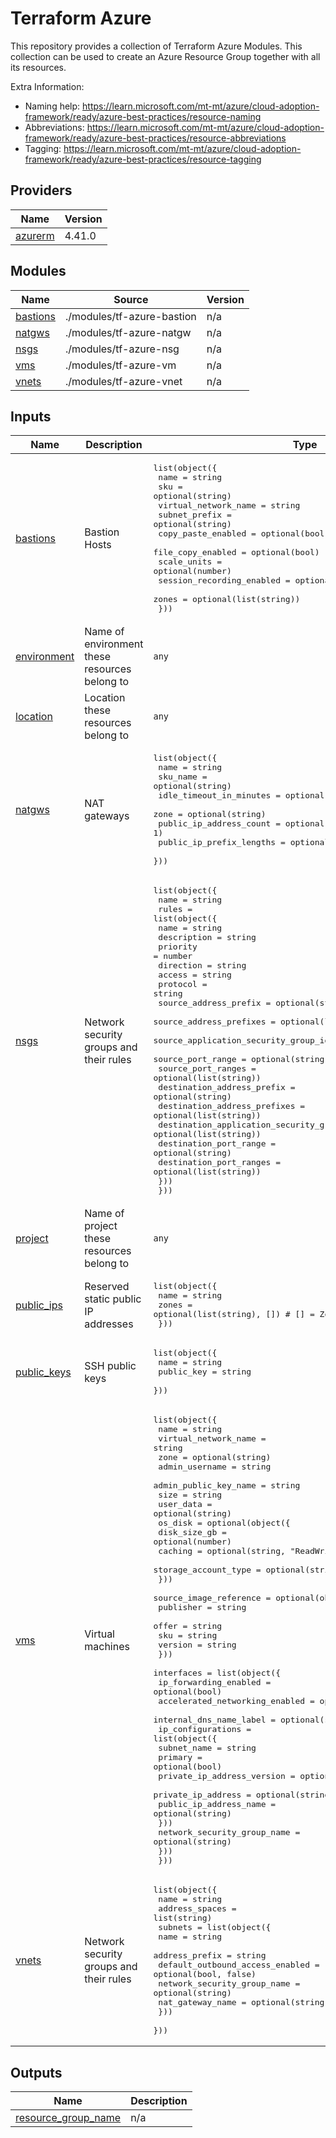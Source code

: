 <!-- BEGIN_TF_DOCS -->
# Terraform Azure

This repository provides a collection of Terraform Azure Modules.
This collection can be used to create an Azure Resource Group together with all its resources.

Extra Information:
  - Naming help: https://learn.microsoft.com/mt-mt/azure/cloud-adoption-framework/ready/azure-best-practices/resource-naming
  - Abbreviations: https://learn.microsoft.com/mt-mt/azure/cloud-adoption-framework/ready/azure-best-practices/resource-abbreviations
  - Tagging: https://learn.microsoft.com/mt-mt/azure/cloud-adoption-framework/ready/azure-best-practices/resource-tagging

## Providers

| Name | Version |
|------|---------|
| <a name="provider_azurerm"></a> [azurerm](#provider\_azurerm) | 4.41.0 |

## Modules

| Name | Source | Version |
|------|--------|---------|
| <a name="module_bastions"></a> [bastions](#module\_bastions) | ./modules/tf-azure-bastion | n/a |
| <a name="module_natgws"></a> [natgws](#module\_natgws) | ./modules/tf-azure-natgw | n/a |
| <a name="module_nsgs"></a> [nsgs](#module\_nsgs) | ./modules/tf-azure-nsg | n/a |
| <a name="module_vms"></a> [vms](#module\_vms) | ./modules/tf-azure-vm | n/a |
| <a name="module_vnets"></a> [vnets](#module\_vnets) | ./modules/tf-azure-vnet | n/a |

## Inputs

| Name | Description | Type | Default | Required |
|------|-------------|------|---------|:--------:|
| <a name="input_bastions"></a> [bastions](#input\_bastions) | Bastion Hosts | <pre>list(object({<br/>    name                      = string<br/>    sku                       = optional(string)<br/>    virtual_network_name      = string<br/>    subnet_prefix             = optional(string)<br/>    copy_paste_enabled        = optional(bool)<br/>    file_copy_enabled         = optional(bool)<br/>    scale_units               = optional(number)<br/>    session_recording_enabled = optional(bool)<br/>    zones                     = optional(list(string))<br/>  }))</pre> | `[]` | no |
| <a name="input_environment"></a> [environment](#input\_environment) | Name of environment these resources belong to | `any` | n/a | yes |
| <a name="input_location"></a> [location](#input\_location) | Location these resources belong to | `any` | n/a | yes |
| <a name="input_natgws"></a> [natgws](#input\_natgws) | NAT gateways | <pre>list(object({<br/>    name                     = string<br/>    sku_name                 = optional(string)<br/>    idle_timeout_in_minutes  = optional(number)<br/>    zone                     = optional(string)<br/>    public_ip_address_count  = optional(number, 1)<br/>    public_ip_prefix_lengths = optional(list(number))<br/>  }))</pre> | `[]` | no |
| <a name="input_nsgs"></a> [nsgs](#input\_nsgs) | Network security groups and their rules | <pre>list(object({<br/>    name = string<br/>    rules = list(object({<br/>      name                                       = string<br/>      description                                = string<br/>      priority                                   = number<br/>      direction                                  = string<br/>      access                                     = string<br/>      protocol                                   = string<br/>      source_address_prefix                      = optional(string)<br/>      source_address_prefixes                    = optional(list(string))<br/>      source_application_security_group_ids      = optional(list(string))<br/>      source_port_range                          = optional(string)<br/>      source_port_ranges                         = optional(list(string))<br/>      destination_address_prefix                 = optional(string)<br/>      destination_address_prefixes               = optional(list(string))<br/>      destination_application_security_group_ids = optional(list(string))<br/>      destination_port_range                     = optional(string)<br/>      destination_port_ranges                    = optional(list(string))<br/>    }))<br/>  }))</pre> | `[]` | no |
| <a name="input_project"></a> [project](#input\_project) | Name of project these resources belong to | `any` | n/a | yes |
| <a name="input_public_ips"></a> [public\_ips](#input\_public\_ips) | Reserved static public IP addresses | <pre>list(object({<br/>    name  = string<br/>    zones = optional(list(string), []) # [] = Zone-redundant<br/>  }))</pre> | `[]` | no |
| <a name="input_public_keys"></a> [public\_keys](#input\_public\_keys) | SSH public keys | <pre>list(object({<br/>    name       = string<br/>    public_key = string<br/>  }))</pre> | n/a | yes |
| <a name="input_vms"></a> [vms](#input\_vms) | Virtual machines | <pre>list(object({<br/>    name                  = string<br/>    virtual_network_name  = string<br/>    zone                  = optional(string)<br/>    admin_username        = string<br/>    admin_public_key_name = string<br/>    size                  = string<br/>    user_data             = optional(string)<br/>    os_disk = optional(object({<br/>      disk_size_gb         = optional(number)<br/>      caching              = optional(string, "ReadWrite")<br/>      storage_account_type = optional(string, "Standard_LRS")<br/>    }))<br/>    source_image_reference = optional(object({<br/>      publisher = string<br/>      offer     = string<br/>      sku       = string<br/>      version   = string<br/>    }))<br/>    interfaces = list(object({<br/>      ip_forwarding_enabled          = optional(bool)<br/>      accelerated_networking_enabled = optional(bool)<br/>      internal_dns_name_label        = optional(string)<br/>      ip_configurations = list(object({<br/>        subnet_name                = string<br/>        primary                    = optional(bool)<br/>        private_ip_address_version = optional(string)<br/>        private_ip_address         = optional(string)<br/>        public_ip_address_name     = optional(string)<br/>      }))<br/>      network_security_group_name = optional(string)<br/>    }))<br/>  }))</pre> | `[]` | no |
| <a name="input_vnets"></a> [vnets](#input\_vnets) | Network security groups and their rules | <pre>list(object({<br/>    name           = string<br/>    address_spaces = list(string)<br/>    subnets = list(object({<br/>      name                            = string<br/>      address_prefix                  = string<br/>      default_outbound_access_enabled = optional(bool, false)<br/>      network_security_group_name     = optional(string)<br/>      nat_gateway_name                = optional(string)<br/>    }))<br/>  }))</pre> | `[]` | no |

## Outputs

| Name | Description |
|------|-------------|
| <a name="output_resource_group_name"></a> [resource\_group\_name](#output\_resource\_group\_name) | n/a |
<!-- END_TF_DOCS -->
